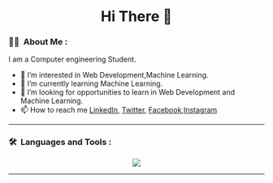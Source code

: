 

<!--
**AavashGyawali/AavashGyawali** is a ✨ _special_ ✨ repository because its `README.md` (this file) appears on your GitHub profile.

Here are some ideas to get you started:

- 🔭 I’m currently working on ...
- 🌱 I’m currently learning ...
- 👯 I’m looking to collaborate on ...
- 🤔 I’m looking for help with ...
- 💬 Ask me about ...
- 📫 How to reach me: ...
- 😄 Pronouns: ...
- ⚡ Fun fact: ...
-->
<h1 align="center">Hi There 👋 </h1>

### :man_technologist: &nbsp;About Me :

I am a Computer engineering Student.

- 👀 I’m interested in Web Development,Machine Learning.
- 🌱 I’m currently learning Machine Learning.
- 💞️ I’m looking for opportunities to learn in Web Development and Machine Learning.
- 📫 How to reach me [LinkedIn](https://www.linkedin.com/in/aavashgyawali/), [Twitter](https://twitter.com/aavashuzumaki), [Facebook](https://www.facebook.com/aavashgyawali12),[Instagram](https://www.instagram.com/aavashgyawali/)

---

### 🛠 &nbsp;Languages and Tools :

<p align="center">
  <a href="https://skillicons.dev">
    <img src="https://skillicons.dev/icons?i=html,css,python,git,c,cpp,flutter,tensorflow" />
  </a>
</p>

---

